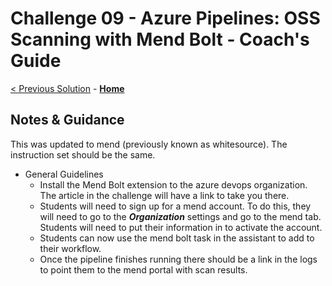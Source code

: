 # Challenge 09 - Azure Pipelines: OSS Scanning with Mend Bolt - Coach's Guide 

[< Previous Solution](./Solution-08.md) - **[Home](./README.md)**

## Notes & Guidance

This was updated to mend (previously known as whitesource).  The instruction set should be the same.

- General Guidelines
  - Install the Mend Bolt extension to the azure devops organization.  The article in the challenge will have a link to take you there.
  - Students will need to sign up for a mend account.  To do this, they will need to go to the ***Organization*** settings and go to the mend tab.   Students will need to put their information in to activate the account.
  - Students can now use the mend bolt task in the assistant to add to their workflow.
  - Once the pipeline finishes running there should be a link in the logs to point them to the mend portal with scan results.